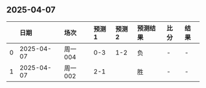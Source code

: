 

## 2025-04-07

|    | 日期         | 场次    | 预测1   | 预测2   | 预测结果   | 比分   | 结果   |
|---:|:-----------|:------|:------|:------|:-------|:-----|:-----|
|  0 | 2025-04-07 | 周一004 | 0-3   | 1-2   | 负      | -    | -    |
|  1 | 2025-04-07 | 周一002 | 2-1   |       | 胜      | -    | -    |

